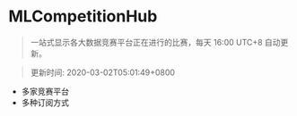 # MLCompetitionHub

> 一站式显示各大数据竞赛平台正在进行的比赛，每天 16:00 UTC+8 自动更新。
  
> 更新时间: 2020-03-02T05:01:49+0800 

* 多家竞赛平台
* 多种订阅方式